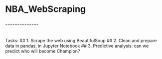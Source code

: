# NBA_WebScraping
### --------------
<br>
Tasks:
## 1. Scrape the web using BeautifulSoup
## 2. Clean and prepare data in pandas, in Jupyter Notebook
## 3. Predictive analysis: can we predict who will become Champion?
